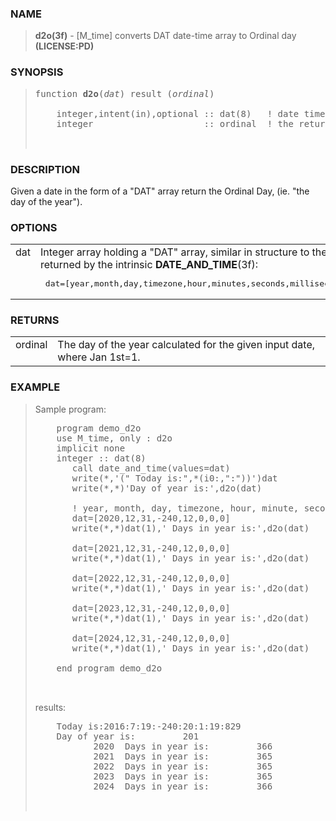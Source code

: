 <?
<body>
  <a name="top" id="top"></a>
  <div id="Container">
    <div id="Content">
      <div class="c5">
      </div><a name="0"></a>
      <h3><a name="0">NAME</a></h3>
      <blockquote>
        <b>d2o(3f)</b> - [M_time] converts DAT date-time array to Ordinal day <b>(LICENSE:PD)</b>
      </blockquote><a name="contents" id="contents"></a>

      <a name="8"></a>
      <h3><a name="8">SYNOPSIS</a></h3>
      <blockquote>
        <pre>
function <b>d2o</b>(<i>dat</i>) result (<i>ordinal</i>)
<br />    integer,intent(in),optional :: dat(8)   ! date time array
    integer                     :: ordinal  ! the returned day of the year
<br />
</pre>
      </blockquote><a name="2"></a>
      <h3><a name="2">DESCRIPTION</a></h3>
      
        Given a date in the form of a "DAT" array return the Ordinal Day, (ie. "the day of the year").
      <a name="3"></a>
      <h3><a name="3">OPTIONS</a></h3>
      
        <table cellpadding="3">
          <tr valign="top">
            <td class="c6" width="6%" nowrap="nowrap">dat</td>
            <td valign="bottom">Integer array holding a "DAT" array, similar in structure to the array returned by the intrinsic
            <b>DATE_AND_TIME</b>(3f):
            <pre> dat=[year,month,day,timezone,hour,minutes,seconds,milliseconds] </pre>
	    </td>
          </tr>
        </table>
      <a name="4"></a>
      <h3><a name="4">RETURNS</a></h3>
      
        <table cellpadding="3">
          <tr valign="top">
            <td class="c6" colspan="1">ordinal</td>
            <td>The day of the year calculated for the given input date, where Jan 1st=1.</td>
          </tr>
        </table>

      <a name="5"></a>
      <h3><a name="5">EXAMPLE</a></h3>
      <blockquote>
        Sample program:
        <pre>
    program demo_d2o
    use M_time, only : d2o
    implicit none
    integer :: dat(8)
       call date_and_time(values=dat)
       write(*,'(" Today is:",*(i0:,":"))')dat
       write(*,*)'Day of year is:',d2o(dat)
<br />       ! year, month, day, timezone, hour, minute, seconds, milliseconds
       dat=[2020,12,31,-240,12,0,0,0]
       write(*,*)dat(1),' Days in year is:',d2o(dat)
<br />       dat=[2021,12,31,-240,12,0,0,0]
       write(*,*)dat(1),' Days in year is:',d2o(dat)
<br />       dat=[2022,12,31,-240,12,0,0,0]
       write(*,*)dat(1),' Days in year is:',d2o(dat)
<br />       dat=[2023,12,31,-240,12,0,0,0]
       write(*,*)dat(1),' Days in year is:',d2o(dat)
<br />       dat=[2024,12,31,-240,12,0,0,0]
       write(*,*)dat(1),' Days in year is:',d2o(dat)
<br />    end program demo_d2o
<br />
</pre>results:
        <pre>
    Today is:2016:7:19:-240:20:1:19:829
    Day of year is:         201
           2020  Days in year is:         366
           2021  Days in year is:         365
           2022  Days in year is:         365
           2023  Days in year is:         365
           2024  Days in year is:         366
<br />
</pre>
      </blockquote><a name="6"></a>
    </div>
  </div>
</body>
